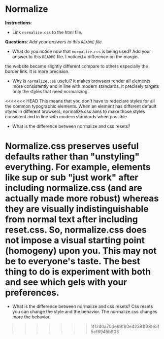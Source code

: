 # Normalize

**Instructions**: 
* Link `normalize.css` to the html file.

**Questions**: 
_Add your answers to this `README` file._

* What do you notice now that `normalize.css` is being used? Add your answer to this `README` file.
I noticed a difference on the margin.

the website became slightly different compare to others especially the border link. It is more precision.

* Why is `normalize.css` useful? 
it makes browsers render all elements more consistently and in line with modern standards. It precisely targets only the styles that need normalizing.

<<<<<<< HEAD
This means that you don't have to redeclare styles for all the common typographic elements. When an element has different default styles in different browsers, normalize.css aims to make those styles consistent and in line with modern standards when possible

* What is the difference between normalize and css resets? 

Normalize.css preserves useful defaults rather than "unstyling" everything. For example, elements like sup or sub "just work" after including normalize.css (and are actually made more robust) whereas they are visually indistinguishable from normal text after including reset.css. So, normalize.css does not impose a visual starting point (homogeny) upon you. This may not be to everyone's taste. The best thing to do is experiment with both and see which gels with your preferences.
=======
* What is the difference between normalize and css resets? 
Css resets you can change the style and the behavior. The normalize.css changes more the behavior. 
>>>>>>> 1f1240a70de69f80e42381f38fe5f5cf6945b903
